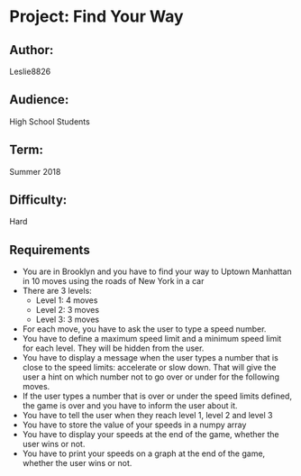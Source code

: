 # Project: Find Your Way

## Author: 
Leslie8826

## Audience: 
High School Students

## Term:
Summer 2018

## Difficulty: 
Hard

## Requirements
- You are in Brooklyn and you have to find your way to Uptown Manhattan in 10 moves using the roads of New York in a car
- There are 3 levels:
  - Level 1: 4 moves
  - Level 2: 3 moves
  - Level 3: 3 moves
- For each move, you have to ask the user to type a speed number.
- You have to define a maximum speed limit and a minimum speed limit for each level. They will be hidden from the user.
- You have to display a message when the user types a number that is close to the speed limits: accelerate or slow down. That will give  the user a hint on which number not to go over or under for the following moves.
- If the user types a number that is over or under the speed limits defined, the game is over and you have to inform the user about it.
- You have to tell the user when they reach level 1, level 2 and level 3
- You have to store the value of your speeds in a numpy array
- You have to display your speeds at the end of the game, whether the user wins or not.
- You have to print your speeds on a graph at the end of the game, whether the user wins or not.


